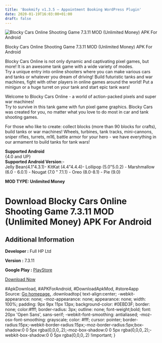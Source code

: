 ```yaml
---
title: 'Bookmify v1.3.5 – Appointment Booking WordPress Plugin'
date: 2020-01-19T16:03:00+01:00
draft: false
---
```


![Blocky Cars Online Shooting Game 7.3.11 MOD (Unlimited Money) APK For Android](https://i1.wp.com/apkhome.net/wp-content/uploads/2020/01/Blocky-Cars-Online-Shooting-Game-7.3.11-MOD-Unlimited-Money.png "Blocky Cars Online Shooting Game 7.3.11 MOD (Unlimited Money) APK For Android")

  

Blocky Cars Online Shooting Game 7.3.11 MOD (Unlimited Money) APK For Android

Blocky Cars Online is not only dynamic and captivating pixel games, but more! It is an awesome tank game with a wide variety of modes.  
Try a unique entry into online shooters where you can make various cars and tanks or whatever you dream of driving! Build futuristic tanks and war machines, fight with other players in online games around the world! Put a minigun or a huge turret on your tank and start epic tank wars!

Welcome to Blocky Cars Online - a world of action-packed pixels and super war machines!  
Try to survive in this tank game with fun pixel game graphics. Blocky Cars was created for you, no matter what you love to do most in car and tank shooting games.

For those who like to create: collect blocks (more than 90 blocks for crafts), build tanks or war machines! Wheels, turbines, tank tracks, mini-cannons, sniper rifles, turrets, m16, battle armor for your hero - we have everything in our armament to build tanks for tank wars!

**Supported Android**  
{4.0 and UP}  
**Supported Android Version**:-  
Jelly Bean(4.1"4.3.1)- KitKat (4.4"4.4.4)- Lollipop (5.0"5.0.2) - Marshmallow (6.0 - 6.0.1) - Nougat (7.0 " 7.1.1) - Oreo (8.0-8.1) - Pie (9.0)

**MOD TYPE: Unlimited Money**

Download Blocky Cars Online Shooting Game 7.3.11 MOD (Unlimited Money) APK For Android
======================================================================================

Additional Information
----------------------

**Developer :** Full HP Ltd

**Version :** 7.3.11

**Google Play :** [PlayStore](https://play.google.com/store/apps/details?id=com.blockycars.online)

  

[Download Now](https://store4app.co/post/blocky-cars-online-shooting-game-7-3-11-mod-unlimited-money-apk-for-android_1579444188)

  
#ApkDownload, #APKForAndroid, #DownloadApkMod, #store4app  
Source: [Go homepage.](https://store4app.co/post/blocky-cars-online-shooting-game-7-3-11-mod-unlimited-money-apk-for-android_1579444188) .downloadtop{ text-align:center; -webkit-appearance: none; -moz-appearance: none; appearance: none; width: 100%; padding: 9px 9px 11px 13px; background-color: #0EBD3F; border: none; color:#fff; border-radius: 3px; outline: none; font-weight;bold; font: 20px 'Open Sans', sans-serif; -webkit-font-smoothing: antialiased; -moz-osx-font-smoothing: grayscale; color: #fff; cursor: pointer; border-radius:15px;-webkit-border-radius:15px;-moz-border-radius:5px;box-shadow:0 0 5px rgba(0,0,0,.2);-moz-box-shadow:0 0 5px rgba(0,0,0,.2);-webkit-box-shadow:0 0 5px rgba(0,0,0,.2) !important; }
